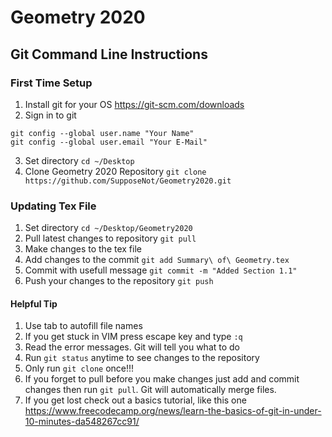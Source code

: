 # Geometry 2020
## Git Command Line Instructions
### First Time Setup
1. Install git for your OS https://git-scm.com/downloads
2. Sign in to git
```
git config --global user.name "Your Name"
git config --global user.email "Your E-Mail"
```
3. Set directory `cd ~/Desktop`
4. Clone Geometry 2020 Repository `git clone https://github.com/SupposeNot/Geometry2020.git`
### Updating Tex File
1. Set directory `cd ~/Desktop/Geometry2020`
2. Pull latest changes to repository `git pull`
3. Make changes to the tex file
4. Add changes to the commit `git add Summary\ of\ Geometry.tex`
5. Commit with usefull message `git commit -m "Added Section 1.1"`
6. Push your changes to the repository `git push`

#### Helpful Tip
1. Use tab to autofill file names
2. If you get stuck in VIM press escape key and type `:q`
3. Read the error messages. Git will tell you what to do
4. Run `git status` anytime to see changes to the repository
5. Only run `git clone` once!!!
6. If you forget to pull before you make changes just add and commit changes then run `git pull`. Git will automatically merge files.
7. If you get lost check out a basics tutorial, like this one https://www.freecodecamp.org/news/learn-the-basics-of-git-in-under-10-minutes-da548267cc91/   

